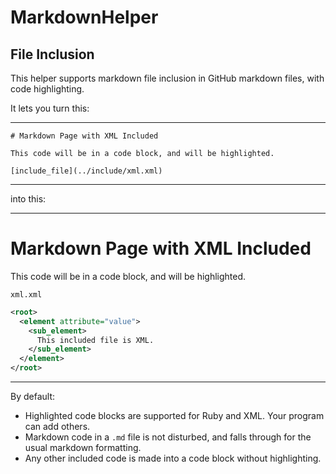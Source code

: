 # MarkdownHelper

## File Inclusion

This helper supports markdown file inclusion in GitHub markdown files, with code highlighting.

It lets you turn this:
____
```
# Markdown Page with XML Included

This code will be in a code block, and will be highlighted.

[include_file](../include/xml.xml)
```
____
into this:
____
# Markdown Page with XML Included

This code will be in a code block, and will be highlighted.

<code>xml.xml</code>
```xml
<root>
  <element attribute="value">
    <sub_element>
      This included file is XML.
    </sub_element>
  </element>
</root>
```
____
By default:
 
  * Highlighted code blocks are supported for Ruby and XML.  Your program can add others.
  * Markdown code in a ```.md``` file is not disturbed, and falls through for the usual markdown formatting.
  * Any other included code is made into a code block without highlighting.
  




